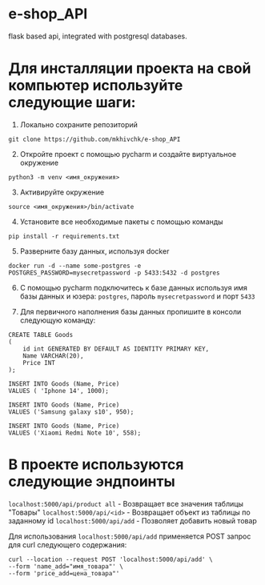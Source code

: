 # e-shop_API
flask based api, integrated with postgresql databases.

# Для инсталляции проекта на свой компьютер используйте следующие шаги:

1. Локально сохраните репозиторий

```
git clone https://github.com/mkhivchk/e-shop_API
```

2. Откройте проект с помощью pycharm и создайте виртуальное окружение

```
python3 -m venv <имя_окружения>
```

3. Активируйте окружение

```
source <имя_окружения>/bin/activate
```

4. Установите все необходимые пакеты с помощью команды

```
pip install -r requirements.txt
```

5. Разверните базу данных, используя docker

```
docker run -d --name some-postgres -e POSTGRES_PASSWORD=mysecretpassword -p 5433:5432 -d postgres
```

6. С помощью pycharm подключитесь к базе данных используя имя базы данных и юзера: `postgres`, пароль `mysecretpassword` и порт `5433`

8. Для первичного наполнения базы данных пропишите в консоли следующую команду:

```
CREATE TABLE Goods
(
    id int GENERATED BY DEFAULT AS IDENTITY PRIMARY KEY,
    Name VARCHAR(20),
    Price INT
);

INSERT INTO Goods (Name, Price)
VALUES ( 'Iphone 14', 1000);

INSERT INTO Goods (Name, Price)
VALUES ('Samsung galaxy s10', 950);

INSERT INTO Goods (Name, Price)
VALUES ('Xiaomi Redmi Note 10', 558);
```

# В проекте используются следующие эндпоинты
`localhost:5000/api/product all` - Возвращает все значения таблицы "Товары"
`localhost:5000/api/<id>` - Возвращает объект из таблицы по заданному id
`localhost:5000/api/add` -  Позволяет добавить новый товар

Для использования `localhost:5000/api/add` применяется POST запрос для curl следующего содержания:

```
curl --location --request POST 'localhost:5000/api/add' \
--form 'name_add="имя_товара"' \
--form 'price_add=цена_товара"'
```
